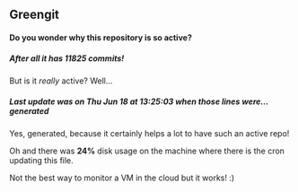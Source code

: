 ## Greengit

#### Do you wonder why this repository is so active?

##### After all it has 11825 commits!

But is it *really* active? Well...

##### Last update was on Thu Jun 18 at 13:25:03 when those lines were... generated

Yes, generated, because it certainly helps a lot to have such an active repo!

Oh and there was **24%** disk usage on the machine
where there is the cron updating this file.

Not the best way to monitor a VM in the cloud but it works! :)
